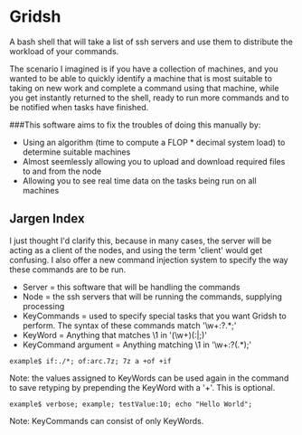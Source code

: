 Gridsh
======

A bash shell that will take a list of ssh servers and use them to distribute the workload of your
commands.

The scenario I imagined is if you have a collection of machines, and you wanted to be able to quickly
identify a machine that is most suitable to taking on new work and complete a command using that machine,
while you get instantly returned to the shell, ready to run more commands and to be notified when tasks
have finished.

###This software aims to fix the troubles of doing this manually by:
- Using an algorithm (time to compute a FLOP * decimal system load) to determine suitable machines
- Almost seemlessly allowing you to upload and download required files to and from the node
- Allowing you to see real time data on the tasks being run on all machines

Jargen Index
------------
I just thought I'd clarify this, because in many cases, the server will be acting as a client of the
nodes, and using the term 'client' would get confusing. I also offer a new command injection system
to specify the way these commands are to be run.

- Server              = this software that will be handling the commands
- Node                = the ssh servers that will be running the commands, supplying processing
- KeyCommands         = used to specify special tasks that you want Gridsh to perform. The syntax of these commands match '\w+:?.*;'
- KeyWord             = Anything that matches \1 in '(\w+)(:|;)'
- KeyCommand argument = Anything matching \1 in '\w+:?(.*);'

```
example$ if:./*; of:arc.7z; 7z a +of +if
```
Note: the values assigned to KeyWords can be used again in the command
to save retyping by prepending the KeyWord with a '+'. This is
optional.

```
example$ verbose; example; testValue:10; echo "Hello World";
```
Note: KeyCommands can consist of only KeyWords.


